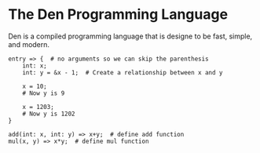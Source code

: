 # The Den Programming Language

Den is a compiled programming language that is designe to be fast, simple, and modern.

```
entry => {  # no arguments so we can skip the parenthesis
    int: x;
    int: y = &x - 1;  # Create a relationship between x and y

    x = 10;
    # Now y is 9

    x = 1203;
    # Now y is 1202
}

add(int: x, int: y) => x+y;  # define add function
mul(x, y) => x*y;  # define mul function
```
